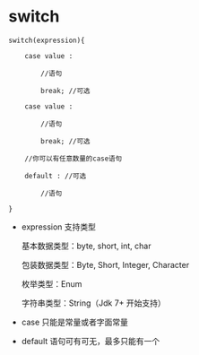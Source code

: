 # switch

```switch
switch(expression){

    case value :

        //语句

        break; //可选

    case value :

        //语句

        break; //可选

    //你可以有任意数量的case语句

    default : //可选

        //语句

}
```

* expression 支持类型

  基本数据类型：byte, short, int, char

  包装数据类型：Byte, Short, Integer, Character

  枚举类型：Enum

  字符串类型：String（Jdk 7+ 开始支持）

* case 只能是常量或者字面常量

* default 语句可有可无，最多只能有一个
